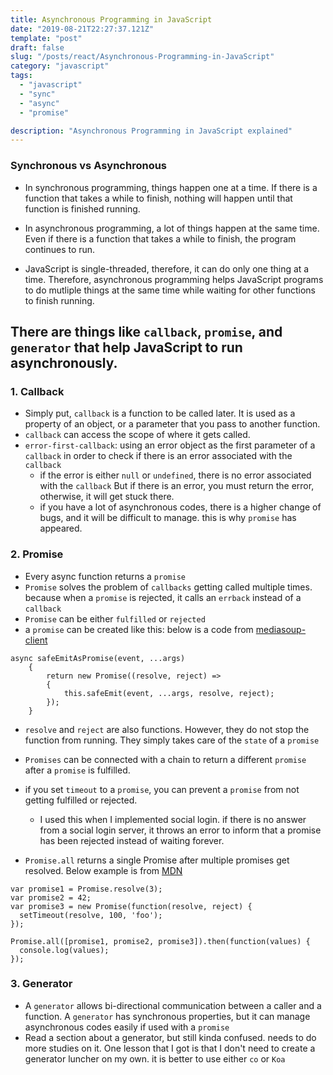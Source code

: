 ```yaml
---
title: Asynchronous Programming in JavaScript
date: "2019-08-21T22:27:37.121Z"
template: "post"
draft: false
slug: "/posts/react/Asynchronous-Programming-in-JavaScript"
category: "javascript"
tags:
  - "javascript"
  - "sync"
  - "async"
  - "promise"

description: "Asynchronous Programming in JavaScript explained"
---
```


### Synchronous vs Asynchronous

- In synchronous programming, things happen one at a time. If there is a function that takes a while to finish, nothing will happen until that function is finished running.

- In asynchronous programming, a lot of things happen at the same time. Even if there is a function that takes a while to finish, the program continues to run.

- JavaScript is single-threaded, therefore, it can do only one thing at a time. Therefore, asynchronous programming helps JavaScript programs to do mutliple things at the same time while waiting for other functions to finish running.

## There are things like `callback`, `promise`, and `generator` that help JavaScript to run asynchronously.

### 1. Callback

- Simply put, `callback` is a function to be called later. It is used as a property of an object, or a parameter that you pass to another function.
- `callback` can access the scope of where it gets called.
- `error-first-callback`: using an error object as the first parameter of a `callback` in order to check if there is an error associated with the `callback`
  - if the error is either `null` or `undefined`, there is no error associated with the `callback` But if there is an error, you must return the error, otherwise, it will get stuck there.
  - if you have a lot of asynchronous codes, there is a higher change of bugs, and it will be difficult to manage. this is why `promise` has appeared.

### 2. Promise

- Every async function returns a `promise`
- `Promise` solves the problem of `callbacks` getting called multiple times. because when a `promise` is rejected, it calls an `errback` instead of a `callback`
- `Promise` can be either `fulfilled` or `rejected`
- a `promise` can be created like this: below is a code from [mediasoup-client](https://github.com/versatica/mediasoup-client)

```
async safeEmitAsPromise(event, ...args)
	{
		return new Promise((resolve, reject) =>
		{
			this.safeEmit(event, ...args, resolve, reject);
		});
	}
```

- `resolve` and `reject` are also functions. However, they do not stop the function from running. They simply takes care of the `state` of a `promise`

- `Promises` can be connected with a chain to return a different `promise` after a `promise` is fulfilled.
- if you set `timeout` to a `promise`, you can prevent a `promise` from not getting fulfilled or rejected.
  - I used this when I implemented social login. if there is no answer from a social login server, it throws an error to inform that a promise has been rejected instead of waiting forever.
- `Promise.all` returns a single Promise after multiple promises get resolved. Below example is from [MDN](https://developer.mozilla.org/en-US/docs/Web/JavaScript/Reference/Global_Objects/Promise/all)

```
var promise1 = Promise.resolve(3);
var promise2 = 42;
var promise3 = new Promise(function(resolve, reject) {
  setTimeout(resolve, 100, 'foo');
});

Promise.all([promise1, promise2, promise3]).then(function(values) {
  console.log(values);
});
```

### 3. Generator

- A `generator` allows bi-directional communication between a caller and a function. A `generator` has synchronous properties, but it can manage asynchronous codes easily if used with a `promise`
- Read a section about a generator, but still kinda confused. needs to do more studies on it. One lesson that I got is that I don't need to create a generator luncher on my own. it is better to use either `co` or `Koa`

